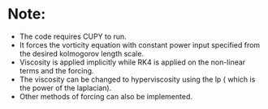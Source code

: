 # Note:
* The code requires CUPY to run. 
* It forces the vorticity equation with constant power input specified from the desired kolmogorov length scale.
* Viscosity is applied implicitly while RK4 is applied on the non-linear terms and the forcing.
* The viscosity can be changed to hyperviscosity using the lp ( which is the power of the laplacian).
* Other methods of forcing can also be implemented.
